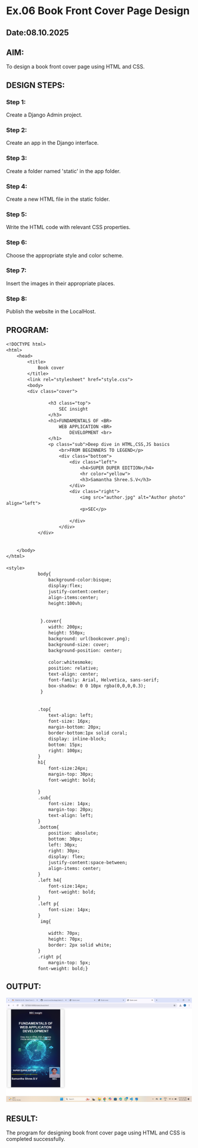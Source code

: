 # Ex.06 Book Front Cover Page Design
## Date:08.10.2025

## AIM:
To design a book front cover page using HTML and CSS.

## DESIGN STEPS:

### Step 1:
Create a Django Admin project.

### Step 2:
Create an app in the Django interface.

### Step 3:
Create a folder named 'static' in the app folder.

### Step 4:
Create a new HTML file in the static folder.

### Step 5:
Write the HTML code with relevant CSS properties.

### Step 6:
Choose the appropriate style and color scheme.

### Step 7:
Insert the images in their appropriate places.

### Step 8:
Publish the website in the LocalHost.

## PROGRAM:
```
<!DOCTYPE html>
<html>
    <head>
        <title>
            Book cover
        </title>
        <link rel="stylesheet" href="style.css">
        <body>
        <div class="cover">
            
                <h3 class="top">
                    SEC insight
                </h3>
                <h1>FUNDAMENTALS OF <BR>
                    WEB APPLICATION <BR>
                        DEVELOPMENT <br>
                </h1>
                <p class="sub">Deep dive in HTML,CSS,JS basics
                    <br>FROM BEGINNERS TO LEGEND</p>
                    <div class="bottom">
                        <div class="left">
                            <h4>SUPER DUPER EDITION</h4>
                            <hr color="yellow">
                            <h3>Samantha Shree.S.V</h3>
                        </div>
                        <div class="right">
                            <img src="author.jpg" alt="Author photo" align="left">
                            <p>SEC</p>

                        </div>
                    </div>
            </div>
        
        
    </body>
</html>

<style>
            body{
                background-color:bisque;
                display:flex;
                justify-content:center;
                align-items:center;
                height:100vh;
        

             }.cover{
                width: 200px;
                height: 550px;
                background: url(bookcover.png);
                background-size: cover;
                background-position: center;
            
                color:whitesmoke;
                position: relative;
                text-align: center;
                font-family: Arial, Helvetica, sans-serif;
                box-shadow: 0 0 10px rgba(0,0,0,0.3);
             }
             
             
            .top{
                text-align: left;
                font-size: 16px;
                margin-bottom: 20px;
                border-bottom:1px solid coral; 
                display: inline-block;
                bottom: 15px;
                right: 100px;
            }
            h1{
                font-size:24px;
                margin-top: 30px;
                font-weight: bold;
               
            }
            .sub{
                font-size: 14px;
                margin-top: 20px;
                text-align: left;
            }
            .bottom{
                position: absolute;
                bottom: 30px;
                left: 30px;
                right: 30px;
                display: flex;
                justify-content:space-between;
                align-items: center;
            }
            .left h4{
                font-size:14px;
                font-weight: bold;
            }
            .left p{
                font-size: 14px;
            }
             img{
              
                width: 70px;
                height: 70px;
                border: 2px solid white;
            }
            .right p{
                margin-top: 5px;
            font-weight: bold;}
```

## OUTPUT:
![alt text](<cover/bookapp/static/Screenshot (49).png>)

## RESULT:
The program for designing book front cover page using HTML and CSS is completed successfully.
